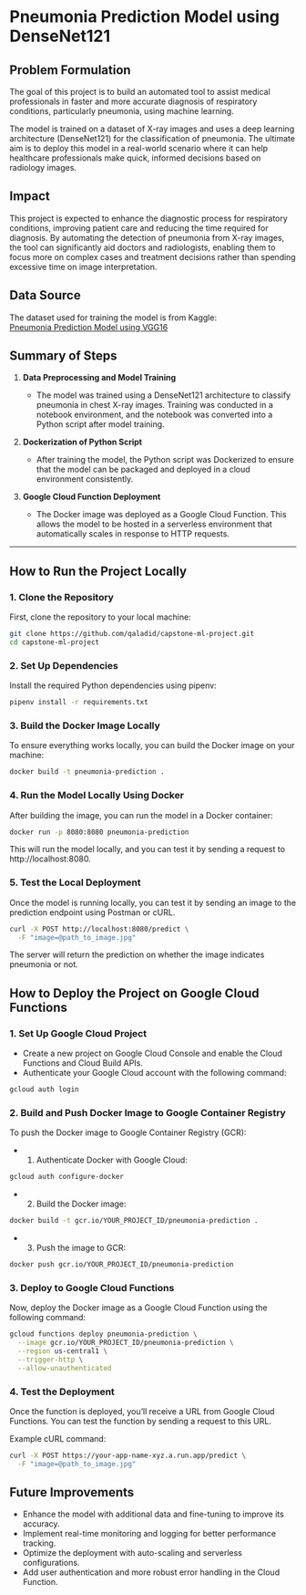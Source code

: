 # Pneumonia Prediction Model using DenseNet121

## Problem Formulation
The goal of this project is to build an automated tool to assist medical professionals in faster and more accurate diagnosis of respiratory conditions, particularly pneumonia, using machine learning.

The model is trained on a dataset of X-ray images and uses a deep learning architecture (DenseNet121) for the classification of pneumonia. The ultimate aim is to deploy this model in a real-world scenario where it can help healthcare professionals make quick, informed decisions based on radiology images.

## Impact
This project is expected to enhance the diagnostic process for respiratory conditions, improving patient care and reducing the time required for diagnosis. By automating the detection of pneumonia from X-ray images, the tool can significantly aid doctors and radiologists, enabling them to focus more on complex cases and treatment decisions rather than spending excessive time on image interpretation.

## Data Source
The dataset used for training the model is from Kaggle:  
[Pneumonia Prediction Model using VGG16](https://www.kaggle.com/models/huzaifa10/pneumonia-prediction-model-using-vgg16)

## Summary of Steps

1. **Data Preprocessing and Model Training**
   - The model was trained using a DenseNet121 architecture to classify pneumonia in chest X-ray images. Training was conducted in a notebook environment, and the notebook was converted into a Python script after model training.

2. **Dockerization of Python Script**
   - After training the model, the Python script was Dockerized to ensure that the model can be packaged and deployed in a cloud environment consistently.

3. **Google Cloud Function Deployment**
   - The Docker image was deployed as a Google Cloud Function. This allows the model to be hosted in a serverless environment that automatically scales in response to HTTP requests.

---

## How to Run the Project Locally

### 1. **Clone the Repository**

First, clone the repository to your local machine:

```bash
git clone https://github.com/qaladid/capstone-ml-project.git
cd capstone-ml-project 
```

### 2. **Set Up Dependencies**
Install the required Python dependencies using pipenv:

```bash
pipenv install -r requirements.txt
```

### 3. **Build the Docker Image Locally**

To ensure everything works locally, you can build the Docker image on your machine:
```bash
docker build -t pneumonia-prediction .
```

### 4. **Run the Model Locally Using Docker**

After building the image, you can run the model in a Docker container:
```bash
docker run -p 8080:8080 pneumonia-prediction
```
This will run the model locally, and you can test it by sending a request to http://localhost:8080.


### 5. **Test the Local Deployment**

Once the model is running locally, you can test it by sending an image to the prediction endpoint using Postman or cURL.
```bash
curl -X POST http://localhost:8080/predict \
  -F "image=@path_to_image.jpg"
```
The server will return the prediction on whether the image indicates pneumonia or not.


## How to Deploy the Project on Google Cloud Functions

### 1. **Set Up Google Cloud Project**
 - Create a new project on Google Cloud Console and enable the Cloud Functions and Cloud Build APIs.
 - Authenticate your Google Cloud account with the following command:
```bash
gcloud auth login
```

### 2. **Build and Push Docker Image to Google Container Registry**

To push the Docker image to Google Container Registry (GCR):
 - 1. Authenticate Docker with Google Cloud:
 ```bash
 gcloud auth configure-docker
```
 - 2. Build the Docker image:
 ```bash
 docker build -t gcr.io/YOUR_PROJECT_ID/pneumonia-prediction .
```
 - 3. Push the image to GCR:
 ```bash 
 docker push gcr.io/YOUR_PROJECT_ID/pneumonia-prediction
```

### 3. **Deploy to Google Cloud Functions**

Now, deploy the Docker image as a Google Cloud Function using the following command:
```bash
gcloud functions deploy pneumonia-prediction \
  --image gcr.io/YOUR_PROJECT_ID/pneumonia-prediction \
  --region us-central1 \
  --trigger-http \
  --allow-unauthenticated
```

### 4. **Test the Deployment**

Once the function is deployed, you’ll receive a URL from Google Cloud Functions. You can test the function by sending a request to this URL.

Example cURL command:
```bash
curl -X POST https://your-app-name-xyz.a.run.app/predict \
  -F "image=@path_to_image.jpg"
```

## Future Improvements

 - Enhance the model with additional data and fine-tuning to improve its accuracy.
 - Implement real-time monitoring and logging for better performance tracking.
 - Optimize the deployment with auto-scaling and serverless configurations.
 - Add user authentication and more robust error handling in the Cloud Function.